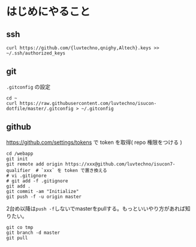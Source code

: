 # はじめにやること

## ssh

```
curl https://github.com/{luvtechno,qnighy,Altech}.keys >> ~/.ssh/authorized_keys
```

## git

`.gitconfig` の設定

```
cd ~
curl https://raw.githubusercontent.com/luvtechno/isucon-dotfile/master/.gitconfig > ~/.gitconfig
```

## github

https://github.com/settings/tokens で token を取得( repo 権限をつける )

```
cd /webapp
git init
git remote add origin https://xxx@github.com/luvtechno/isucon7-qualifier  # `xxx` を token で置き換える
# vi .gitignore
# git add -f .gitignore
git add .
git commit -am "Initialize"
git push -f -u origin master
```

2台め以降は`push -f`しないでmasterをpullする。もっといいやり方があれば知りたい。

```
git co tmp
git branch -d master
git pull
```
